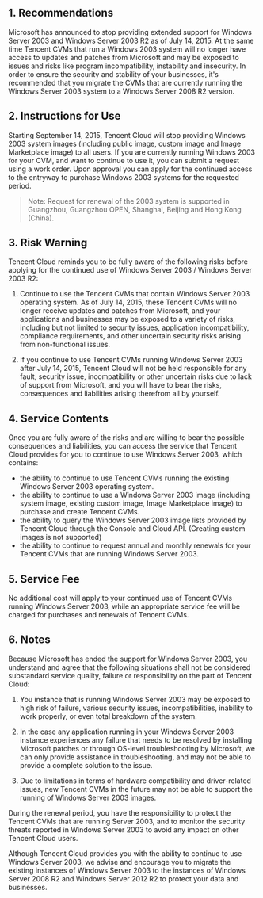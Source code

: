 ## 1. Recommendations

Microsoft has announced to stop providing extended support for Windows Server 2003 and Windows Server 2003 R2 as of July 14, 2015. At the same time Tencent CVMs that run a Windows 2003 system will no longer have access to updates and patches from Microsoft and may be exposed to issues and risks like program incompatibility, instability and insecurity. In order to ensure the security and stability of your businesses, it's recommended that you migrate the CVMs that are currently running the Windows Server 2003 system to a Windows Server 2008 R2 version.

## 2. Instructions for Use
Starting September 14, 2015, Tencent Cloud will stop providing Windows 2003 system images (including public image, custom image and Image Marketplace image) to all users. If you are currently running Windows 2003 for your CVM, and want to continue to use it, you can submit a request using a work order. Upon approval you can apply for the continued access to the entryway to purchase Windows 2003 systems for the requested period.

> Note: Request for renewal of the 2003 system is supported in Guangzhou, Guangzhou OPEN, Shanghai, Beijing and Hong Kong (China).

## 3. Risk Warning
Tencent Cloud reminds you to be fully aware of the following risks before applying for the continued use of Windows Server 2003 / Windows Server 2003 R2:

1) Continue to use the Tencent CVMs that contain Windows Server 2003 operating system. As of July 14, 2015, these Tencent CVMs will no longer receive updates and patches from Microsoft, and your applications and businesses may be exposed to a variety of risks, including but not limited to security issues, application incompatibility, compliance requirements, and other uncertain security risks arising from non-functional issues.

2) If you continue to use Tencent CVMs running Windows Server 2003 after July 14, 2015, Tencent Cloud will not be held responsible for any fault, security issue, incompatibility or other uncertain risks due to lack of support from Microsoft, and you will have to bear the risks, consequences and liabilities arising therefrom all by yourself.

## 4. Service Contents
Once you are fully aware of the risks and are willing to bear the possible consequences and liabilities, you can access the service that Tencent Cloud provides for you to continue to use Windows Server 2003, which contains:

- the ability to continue to use Tencent CVMs running the existing Windows Server 2003 operating system.
- the ability to continue to use a Windows Server 2003 image (including system image, existing custom image, Image Marketplace image) to purchase and create Tencent CVMs.
- the ability to query the Windows Server 2003 image lists provided by Tencent Cloud through the Console and Cloud API. (Creating custom images is not supported)
- the ability to continue to request annual and monthly renewals for your Tencent CVMs that are running Windows Server 2003.

## 5. Service Fee
No additional cost will apply to your continued use of Tencent CVMs running Windows Server 2003, while an appropriate service fee will be charged for purchases and renewals of Tencent CVMs.

## 6. Notes
Because Microsoft has ended the support for Windows Server 2003, you understand and agree that the following situations shall not be considered substandard service quality, failure or responsibility on the part of Tencent Cloud:

1) You instance that is running Windows Server 2003 may be exposed to high risk of failure, various security issues, incompatibilities, inability to work properly, or even total breakdown of the system.

2) In the case any application running in your Windows Server 2003 instance experiences any failure that needs to be resolved by installing Microsoft patches or through OS-level troubleshooting by Microsoft, we can only provide assistance in troubleshooting, and may not be able to provide a complete solution to the issue.

3) Due to limitations in terms of hardware compatibility and driver-related issues, new Tencent CVMs in the future may not be able to support the running of Windows Server 2003 images.

During the renewal period, you have the responsibility to protect the Tencent CVMs that are running Server 2003, and to monitor the security threats reported in Windows Server 2003 to avoid any impact on other Tencent Cloud users.

Although Tencent Cloud provides you with the ability to continue to use Windows Server 2003, we advise and encourage you to migrate the existing instances of Windows Server 2003 to the instances of Windows Server 2008 R2 and Windows Server 2012 R2 to protect your data and businesses.